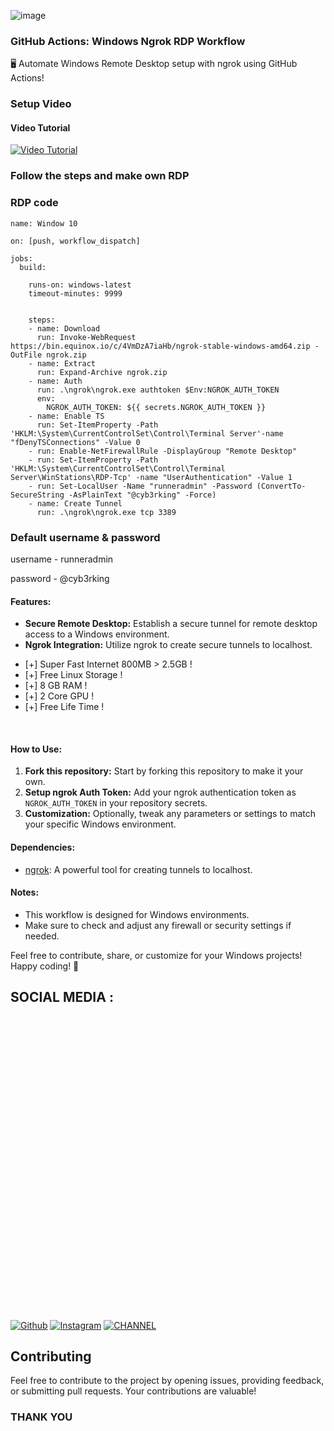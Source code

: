 ![image](https://github.com/CYB3RKING/RDP/blob/main/Screenshot%202024-01-16%20204608.png)
### GitHub Actions: Windows Ngrok RDP Workflow

🖥️ Automate Windows Remote Desktop setup with ngrok using GitHub Actions!

### Setup Video
#### Video Tutorial 

[![Video Tutorial](https://github.com/CYB3RKING/RDP/blob/main/windows-10-14328-580797c43df78cbc285096a1.png)](https://github.com/CYB3RKING/RDP/blob/main/28.01.2024_11.53.59_REC.mp4raw=true)

### Follow the steps and make own RDP
### RDP code

```
name: Window 10

on: [push, workflow_dispatch]

jobs:
  build:

    runs-on: windows-latest
    timeout-minutes: 9999


    steps:
    - name: Download
      run: Invoke-WebRequest https://bin.equinox.io/c/4VmDzA7iaHb/ngrok-stable-windows-amd64.zip -OutFile ngrok.zip
    - name: Extract
      run: Expand-Archive ngrok.zip
    - name: Auth
      run: .\ngrok\ngrok.exe authtoken $Env:NGROK_AUTH_TOKEN
      env:
        NGROK_AUTH_TOKEN: ${{ secrets.NGROK_AUTH_TOKEN }}
    - name: Enable TS
      run: Set-ItemProperty -Path 'HKLM:\System\CurrentControlSet\Control\Terminal Server'-name "fDenyTSConnections" -Value 0
    - run: Enable-NetFirewallRule -DisplayGroup "Remote Desktop"
    - run: Set-ItemProperty -Path 'HKLM:\System\CurrentControlSet\Control\Terminal Server\WinStations\RDP-Tcp' -name "UserAuthentication" -Value 1
    - run: Set-LocalUser -Name "runneradmin" -Password (ConvertTo-SecureString -AsPlainText "@cyb3rking" -Force)
    - name: Create Tunnel
      run: .\ngrok\ngrok.exe tcp 3389
```
###
### Default username & password
username - runneradmin

password - @cyb3rking
#### Features:
- **Secure Remote Desktop:** Establish a secure tunnel for remote desktop access to a Windows environment.
- **Ngrok Integration:** Utilize ngrok to create secure tunnels to localhost.
* [+] Super Fast Internet 800MB > 2.5GB !
* [+] Free Linux Storage !
* [+] 8 GB RAM !
* [+] 2 Core GPU !
* [+] Free Life Time !

<br>

#### How to Use:
1. **Fork this repository:** Start by forking this repository to make it your own.
2. **Setup ngrok Auth Token:** Add your ngrok authentication token as `NGROK_AUTH_TOKEN` in your repository secrets.
3. **Customization:** Optionally, tweak any parameters or settings to match your specific Windows environment.

#### Dependencies:
- [ngrok](https://ngrok.com/): A powerful tool for creating tunnels to localhost.

#### Notes:
- This workflow is designed for Windows environments.
- Make sure to check and adjust any firewall or security settings if needed.

Feel free to contribute, share, or customize for your Windows projects! Happy coding! 🚀

## SOCIAL MEDIA :
[![Github](https://img.shields.io/badge/Github-fikrado-yellow?style=for-the-badge&logo=github)](https://github.com/CYB3R-KING)
[![Instagram](https://img.shields.io/badge/INSTAGRAM-FOLLOW-red?style=for-the-badge&logo=instagram)](https://www.instagram.com/CYB3R_KING)
[![CHANNEL](https://img.shields.io/badge/telegram-blue?style=for-the-badge&logo=telegram)](https://t.me/CYB3R_KING)
<img height="500" src=" ">
## Contributing

Feel free to contribute to the project by opening issues, providing feedback, or submitting pull requests. Your contributions are valuable!


###                                    THANK YOU
